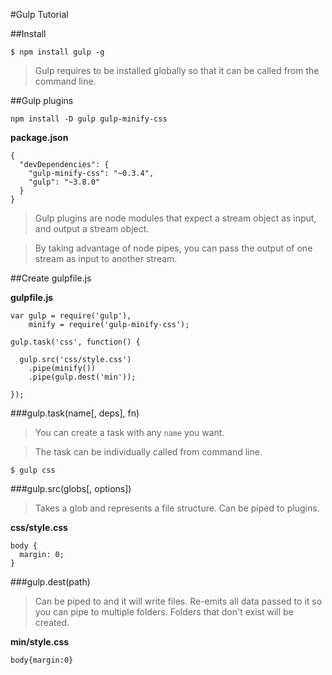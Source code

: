#Gulp Tutorial

##Install
 
    $ npm install gulp -g

> Gulp requires to be installed globally so that it can be called from the command line.


##Gulp plugins

    npm install -D gulp gulp-minify-css

**package.json**

    {
      "devDependencies": {
        "gulp-minify-css": "~0.3.4",
        "gulp": "~3.8.0"
      }
    }
    
> Gulp plugins are node modules that expect a stream object as input, and output a stream object.

> By taking advantage of node pipes, you can pass the output of one stream as input to another stream.


##Create gulpfile.js

**gulpfile.js**

    var gulp = require('gulp'),
        minify = require('gulp-minify-css');

    gulp.task('css', function() {

      gulp.src('css/style.css')
        .pipe(minify())
        .pipe(gulp.dest('min'));

    });

###gulp.task(name[, deps], fn)
> You can create a task with any `name` you want.

> The task can be individually called from command line.

    $ gulp css


###gulp.src(globs[, options])
> Takes a glob and represents a file structure. Can be piped to plugins.

**css/style.css**

    body {
      margin: 0;
    }


###gulp.dest(path)
> Can be piped to and it will write files. Re-emits all data passed to it so you can pipe to multiple folders. Folders that don't exist will be created.

**min/style.css**

    body{margin:0}